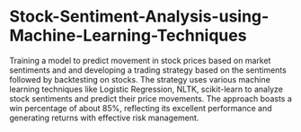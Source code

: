 # Stock-Sentiment-Analysis-using-Machine-Learning-Techniques
Training a model to predict movement in stock prices based on market sentiments and and developing a trading strategy based on the sentiments followed by backtesting on stocks.
The strategy uses various machine learning techniques like Logistic Regression, NLTK, scikit-learn to analyze stock sentiments and predict their price movements.
The approach boasts a win percentage of about 85%, reflecting its excellent performance and generating returns with effective risk management.

